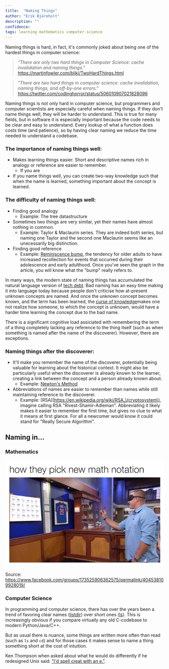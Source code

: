 ```yaml
---
title:  "Naming Things"
author: "Erik Bjäreholt"
description: ""
confidence: 
tags: learning mathematics computer-science
---
```


Naming things is hard, in fact, it's commonly joked about being one of the hardest things in computer science:

> *"There are only two hard things in Computer Science: cache invalidation and naming things."*
> https://martinfowler.com/bliki/TwoHardThings.html

> *"There are two hard things in computer science: cache invalidation, naming things, and off-by-one errors."*
> https://twitter.com/codinghorror/status/506010907021828096

Naming things is not only hard in computer science, but programmers and computer scientists are especially careful when naming things. If they don't name things well, they will be harder to understand. This is true for many fields, but in software it is especially important because the code needs to be clear and easy to understand. Every lookup of what a function does costs time (and patience), so by having clear naming we reduce the time needed to understand a codebase.


### The importance of naming things well:

 - Makes learning things easier. Short and descriptive names rich in analogy or reference are easier to remember.
   - If you are 
 - If you name things well, you can create two-way knowledge such that when the name is learned, something important about the concept is learned.


### The difficulty of naming things well:

 - Finding good analogy
   - Example: The tree datastructure
 - Sometimes two things are very similar, yet their names have almost nothing in common.
   - Example: Taylor & Maclaurin series. They are indeed both series, but naming one Taylor and the second one Maclaurin seems like an unecessarily big distinction.
 - Finding good reference
   - Example: [Reminiscence bump](https://en.wikipedia.org/wiki/Reminiscence_bump), the tendency for older adults to have increased recollection for events that occurred during their adolescence and early adulthood. Once you've seen the graph in the article, you will know what the "bump" really refers to.


In many ways, the modern state of naming things has accumulated the natural language version of [tech debt](https://en.wikipedia.org/wiki/Technical_debt). Bad naming has an easy time making it into language today because people don't criticise how at-present unknown concepts are named. And once the unknown concept becomes known, and the term has been learned, the [curse of knowledge](https://en.wikipedia.org/wiki/Curse_of_knowledge)makes one not realize how someone, to which the concept is unknown, would have a harder time learning the concept due to the bad name.

There is a significant cognitive load assiciated with remembering the term of a thing completely lacking any reference to the thing itself (such as when something is named after the name of the discoverer). However, there are exceptions.

### Naming things after the discoverer:

 - It'll make you remember the name of the discoverer, potentially being valuable for learning about the historical context. It might also be particularly useful when the discoverer is already known to the learner, creating a link between the concept and a person already known about.
   - Example: [Newton's Method](https://en.wikipedia.org/wiki/Newton's_method)
 - Abbreviations of names are easier to remember than names while still maintaining reference to the discoverer.
   - Example: [RSA](https://en.wikipedia.org/wiki/RSA_\(cryptosystem\), imagine calling RSA "Rivest-Shamir-Adleman". Abbreviating it likely makes it easier to remember the first time, but gives no clue to what it means at first glance. For all a newcomer would know it could stand for "Really Secure Algorithm".


## Naming in...

### Mathematics

![mathematics naming meme](/img/how-they-pick-new-math-notation.jpg)

Source: https://www.facebook.com/groups/173525906362575/permalink/404538109928019/

### Computer Science

In programming and computer science, there has over the years been a trend of favoring clear names ([listdir](https://docs.python.org/2/library/os.html#os.listdir)) over short ones ([ls](https://linux.die.net/man/1/ls)). This is increasingly obvious if you compare virtually any old C-codebase to modern Python/Java/C++.

But as usual there is nuance, some things are written more often than read (such as `ls` and `cd`) and for those cases it makes sense to name a thing something short at the cost of intuition.

Ken Thompson when asked about what he would do differently if he redesigned Unix said: ["I'd spell creat with an e."](https://en.wikiquote.org/wiki/Ken_Thompson).
